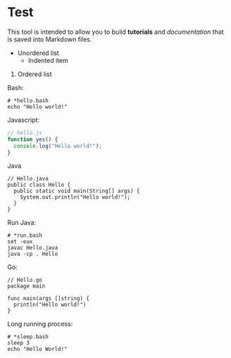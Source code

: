 # Test

This tool is intended to allow you to build **tutorials** and _documentation_ that is saved into Markdown files.

- Unordered list
    - Indented item
1. Ordered list

Bash:

```
# *hello.bash
echo "Hello world!"
```

Javascript:

```javascript
// hello.js
function yes() {
  console.log("Hello world!");
}
```

Java

```
// Hello.java
public class Hello {
  public static void main(String[] args) {
    System.out.println("Hello world!");
  }
}
```

Run Java:

```
# *run.bash
set -eux
javac Hello.java
java -cp . Hello
```

Go:

```
// Hello.go
package main

func main(args []string) {
  println("Hello world!")
}
```

Long running process:

```
# *sleep.bash
sleep 3
echo "Hello World!"
```